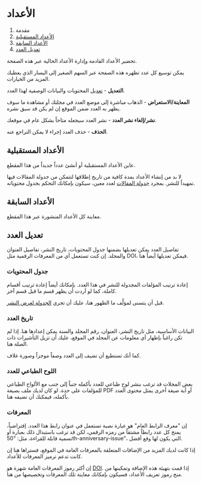 ﻿# الأعداد

1. مقدمة
2. [الأعداد المستقبلية](issue-management.md#future-issues)
3. [الأعداد السابقة](issue-management.md#back-issues)
4. [تعديل العدد](issue-management.md#edit-issue)

تحضير الأعداد القادمة وإدارة الأعداد الحالية عبر هذه الصفحة.

يمكن توسيع كل عدد تظهره هذه الصفحة عبر السهم الصغير إلى اليسار الذي يعطيك المزيد من الخيارات.

**التعديل** - [تعديل](issue-management.md#edit-issue) المحتويات والبيانات الوصفية لهذا العدد.

**المعاينة/الاستعراض** - الذهاب مباشرة إلى موضع العدد في مجلتك أو مشاهدة ما سوف يظهر به العدد ضمن الموقع إن لم يكن قد سبق نشره.

**نشر/إلغاء نشر العدد** - نشر العدد سيجعله متاحاً بشكل عام في موقعك.

**الحذف** - حذف العدد إجراء لا يمكن التراجع عنه.

## <a name="future-issues"></a>الأعداد المستقبلية

عاين الأعداد المستقبلية أو أنشئ عدداً جديداً من هذا المقطع.

لا بد من إنشاء الأعداد بمدة كافية من تاريخ إطلاقها لتتمكن من جدولة المقالات فيها تمهيداً للنشر. بمجرد [جدولة المقالات](editorial-workflow/production.md#publish) لعدد معين، سيكون بإمكانك التحكم بجدول محتوياته.

## <a name="back-issues"></a>الأعداد السابقة

معاينة كل الأعداد المنشورة عبر هذا المقطع.

## <a name="edit-issue"></a>تعديل العدد

تفاصيل العدد يمكن تعديلها بضمنها جدول المحتويات، تاريخ النشر، تفاصيل العنوان والمجلد. إن كنت تستعمل أي من المعرفات الرقمية مثل DOI، فيمكن تعديلها أيضاً هنا.

### <a name="edit-issue-toc"></a>جدول المحتويات

إعادة ترتيب المؤلفات المجدولة للنشر في هذا العدد. بإمكانك أيضاً إعادة ترتيب أقسام كاملة، كما لو أردت أن يظهر قسم ما قبل قسم آخر.

قبل أن يتسنى لمؤلَّف ما الظهور هنا، عليك أن تجري [الجدولة لغرض النشر](editorial-workflow/production.md#publish).

### <a name="edit-issue-data"></a>تاريخ العدد

البيانات الأساسية، مثل تاريخ النشر، العنوان، رقم المجلد والسنة يمكن إعدادها هنا. إذا لم تكن راغباً بإظهار أي معلومات عن المجلد في الموقع، عليك أن تزيل التأشيرات ذات الصلة هنا.

كما أنك تستطيع أن تضيف إلى العدد وصفاً موجزاً وصورة غلاف.

### <a name="edit-issue-galley"></a>اللوح الطباعي للعدد

بعض المجلات قد ترغب بنشر لوح طباعي للعدد بأكمله جنباً إلى جنب مع الألواح الطباعي للمؤلفات على حدة. لو كان لديك ملف بصيغة PDF أو أية صيغة أخرى يمثل محتوى العدد بأكمله، فيمكنك أن تضيفه هنا.

### <a name="edit-issue-identifiers"></a>المعرفات

إن "معرف الرابط العام" هو عبارة نصية تستعمل في عنوان رابط هذا العدد. إفتراضياً، يمنح كل عدد رابطاً مشتقاً من رمزه الرقمي، لكن قد ترغب باستبدال ذلك بعبارة أو تسمية قابلة للقراءة، مثل: "50th-anniversary-issue"، التي يكون لها وقع أفضل.

إذا كانت لديك المزيد من الإضافات المتعلقة بالمعرفات العامة في الموقع، فستراها هنا إن كانت تدعم ترميز المعرفات للأعداد.

إن أكثر رموز المعرفات العامة شهرة هو [DOI](https://www.doi.org/). إذا قمت بتهيئة هذه الإضافة وتمكينها من منح رموز تعريف الأعداد، فسيكون بإمكانك معاينة تلك المعرفات وتخصيصها من هنا.
